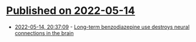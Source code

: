 # [Published on 2022-05-14](index.md)

* [2022-05-14, 20:37:09](https://news.ycombinator.com/item?id=31382096) - [Long-term benzodiazepine use destroys neural connections in the brain](https://scitechdaily.com/long-term-benzodiazepine-xanax-klonopin-ativan-use-destroys-neural-connections-in-the-brain/)
